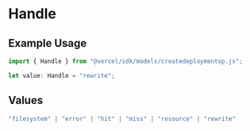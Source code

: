 # Handle

## Example Usage

```typescript
import { Handle } from "@vercel/sdk/models/createdeploymentop.js";

let value: Handle = "rewrite";
```

## Values

```typescript
"filesystem" | "error" | "hit" | "miss" | "resource" | "rewrite"
```